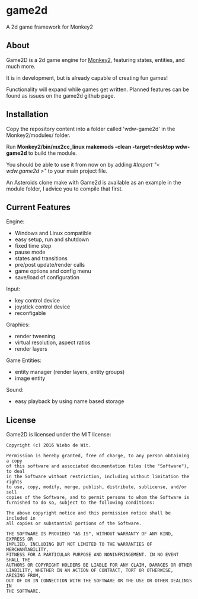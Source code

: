# game2d
A 2d game framework for Monkey2

About
-------------------------------------------------------------------------------

Game2D is a 2d game engine for [Monkey2](https://github.com/blitz-research/monkey2), featuring states, entities, and much more.

It is in development, but is already capable of creating fun games!

Functionality will expand while games get written. Planned features can be found as issues on the game2d github page.

Installation
-------------------------------------------------------------------------------
Copy the repository content into a folder called 'wdw-game2d' in the Monkey2/modules/ folder.

Run __Monkey2/bin/mx2cc_linux makemods -clean -target=desktop wdw-game2d__ to build the module.

You should be able to use it from now on by adding _#Import "< wdw.game2d >"_ to your main project file.

An Asteroids clone make with Game2d is available as an example in the module folder, I advice you to compile that first.

Current Features
-------------------------------------------------------------------------------

Engine:

  * Windows and Linux compatible
  * easy setup, run and shutdown
  * fixed time step
  * pause mode
  * states and transitions
  * pre/post update/render calls
  * game options and config menu
  * save/load of configuration

Input:

  * key control device
  * joystick control device
  * reconfigable

Graphics:

  * render tweening
  * virtual resolution, aspect ratios
  * render layers

Game Entities:

  * entity manager (render layers, entity groups)
  * image entity

Sound:

  * easy playback by using name based storage

License
-------------------------------------------------------------------------------

Game2D is licensed under the MIT license:

    Copyright (c) 2016 Wiebo de Wit.

    Permission is hereby granted, free of charge, to any person obtaining a copy
    of this software and associated documentation files (the "Software"), to deal
    in the Software without restriction, including without limitation the rights
    to use, copy, modify, merge, publish, distribute, sublicense, and/or sell
    copies of the Software, and to permit persons to whom the Software is
    furnished to do so, subject to the following conditions:

    The above copyright notice and this permission notice shall be included in
    all copies or substantial portions of the Software.

    THE SOFTWARE IS PROVIDED "AS IS", WITHOUT WARRANTY OF ANY KIND, EXPRESS OR
    IMPLIED, INCLUDING BUT NOT LIMITED TO THE WARRANTIES OF MERCHANTABILITY,
    FITNESS FOR A PARTICULAR PURPOSE AND NONINFRINGEMENT. IN NO EVENT SHALL THE
    AUTHORS OR COPYRIGHT HOLDERS BE LIABLE FOR ANY CLAIM, DAMAGES OR OTHER
    LIABILITY, WHETHER IN AN ACTION OF CONTRACT, TORT OR OTHERWISE, ARISING FROM,
    OUT OF OR IN CONNECTION WITH THE SOFTWARE OR THE USE OR OTHER DEALINGS IN
    THE SOFTWARE.
